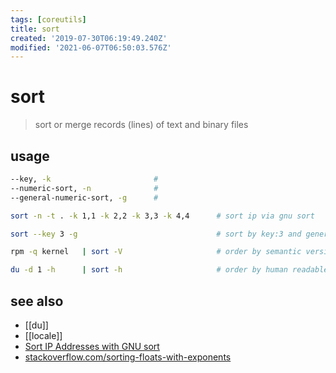 ```yaml
---
tags: [coreutils]
title: sort
created: '2019-07-30T06:19:49.240Z'
modified: '2021-06-07T06:50:03.576Z'
---
```


# sort

> sort or merge records (lines) of text and binary files

## usage

```sh
--key, -k                       #
--numeric-sort, -n              #
--general-numeric-sort, -g      #
```

```sh
sort -n -t . -k 1,1 -k 2,2 -k 3,3 -k 4,4      # sort ip via gnu sort

sort --key 3 -g                               # sort by key:3 and general numeric sort for floating point

rpm -q kernel   | sort -V                     # order by semantic version

du -d 1 -h      | sort -h                     # order by human readable output
```

## see also
- [[du]]
- [[locale]]
- [Sort IP Addresses with GNU sort](https://www.madboa.com/geek/sort-addr/)
- [stackoverflow.com/sorting-floats-with-exponents](https://stackoverflow.com/questions/10311624/sorting-floats-with-exponents-with-sort-g-bash-command)
